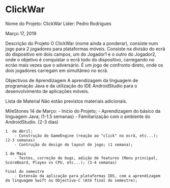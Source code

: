 # ClickWar

Nome do Projeto: ClickWar
Lider: Pedro Rodrigues

Março 17, 2019

Descrição do Projeto
	O ClickWar (nome ainda a ponderar), consiste num jogo para 2 jogadores para plataformas móveis.
	Consiste na divisão do ecrã do dispositivo em dois campos, um do Jogador1 e o outro do Jogador2, onde o objetivo é conquistar o ecrã todo do dispositivo, carregando no ecrão mais vezes que o adversário. É um jogo de confronto direto, onde os dois jogadores carregam em simultâneo no ecrã.

Objectivos de Aprendizagem
	A aprendizagem da linguagem de programação Java e da utilização do IDE AndroidStudio para o desenvolvimento de aplicações móveis.
 
Lista de Material
 	Não estão previstos materiais adicionais.

MileStones
	14 de Março:
		- Início do Projeto;
		- Aprendizagem do básico da linguagem Java; (1-1.5 semanas) 
		- Familiarização com o ambiente do AndroidStudio. (2-3 dias)
	
	1  de Abril:
		- Construção do GameEngine (reação ao "click" no ecrã, etc...); (2-3 semanas)
		- Contrução do design do layout do jogo; (1 semana);

	1 de Maio
		- Testes, correção de bugs, adição de features (Menu principal, ScoreBoard, Playes vs CPU, etc...); (3-4 semanas)

	Final do semestre
		- Extensão da aplicação para plataformas IOS, com a aprendizagem da linguagem Swift ou Objective-C (Até final do semestre);

